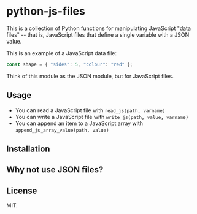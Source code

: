 # python-js-files

This is a collection of Python functions for manipulating JavaScript "data files" -- that is, JavaScript files that define a single variable with a JSON value.

This is an example of a JavaScript data file:

```javascript
const shape = { "sides": 5, "colour": "red" };
```

Think of this module as the JSON module, but for JavaScript files.

## Usage

*   You can read a JavaScript file with `read_js(path, varname)`
*   You can write a JavaScript file with `write_js(path, value, varname)`
*   You can append an item to a JavaScript array with `append_js_array_value(path, value)`

## Installation

## Why not use JSON files?

## License

MIT.
